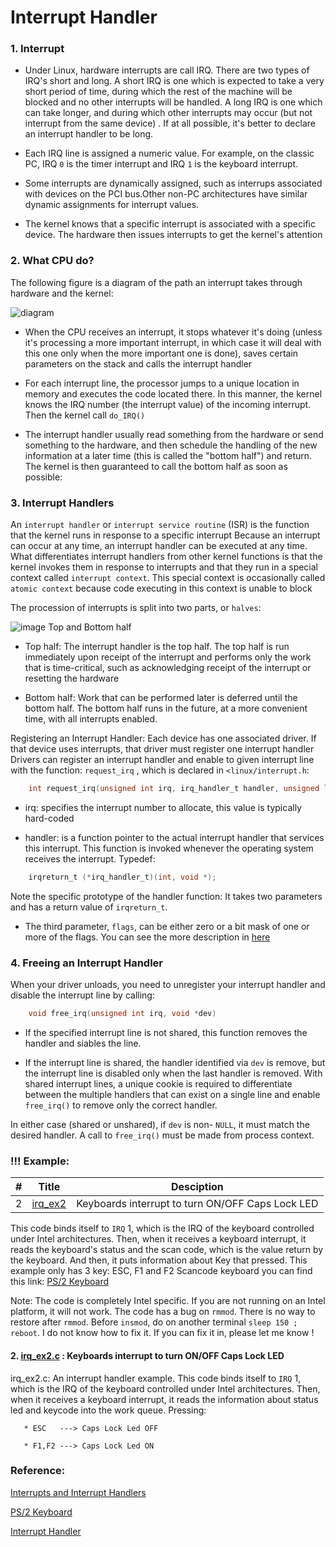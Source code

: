 # Interrupt Handler

### 1. Interrupt

* Under Linux, hardware interrupts are call IRQ. There are two types of IRQ's short and long.
A short IRQ is one which is expected to take a very short period of time, during which the rest
of the machine will be blocked and no other interrupts will be handled. A long IRQ is one which
can take longer, and during which other interrupts may occur (but not interrupt from the same device)
. If at all possible, it's better to declare an interrupt handler to be long.

* Each IRQ line is assigned a numeric value. For example, on the classic PC, IRQ `0` is the
timer interrupt and IRQ `1` is the keyboard interrupt.

* Some interrupts are dynamically assigned, such as interrups associated with devices on the
PCI bus.Other non-PC architectures have similar dynamic assignments for interrupt values.

* The kernel knows that a specific interrupt is associated with a specific device. The hardware
then issues interrupts to get the kernel's attention

### 2. What CPU do?

The following figure is a diagram of the path an interrupt takes through hardware and the kernel:

![diagram](https://notes.shichao.io/lkd/figure_7.1.png)

* When the CPU receives an interrupt, it stops whatever it's doing (unless it's processing a
more important interrupt, in which case it will deal with this one only when the more
important one is done), saves certain parameters on the stack and calls the interrupt handler

* For each interrupt line, the processor jumps to a unique location in memory
and executes the code located there. In this manner, the kernel knows the IRQ number
(the interrupt value) of the incoming interrupt. Then the kernel call `do_IRQ()`

* The interrupt handler usually read something from the hardware or send something to
the hardware, and then schedule the handling of the new information at a later time
(this is called the "bottom half") and return. The kernel is then guaranteed to
call the bottom half as soon as possible:

### 3. Interrupt Handlers

An `interrupt handler` or `interrupt service routine` (ISR) is the function that the kernel runs in response to a specific interrupt
Because an interrupt can occur at any time, an interrupt handler can be executed at any time. What differentiates interrupt
handlers from other kernel functions is that the kernel invokes them in response to interrupts and that they run in a special
context called `interrupt context`. This special context is occasionally called `atomic context` because code executing in this context is unable to block

The procession of interrupts is split into two parts, or `halves`:

![image Top and Bottom half](https://www.ibm.com/developerworks/linux/library/l-tasklets/figure1.gif)

* Top half: The interrupt handler is the top half. The top half is run immediately upon receipt of the interrupt and
performs only the work that is time-critical, such as acknowledging receipt of the interrupt or resetting the hardware

* Bottom half: Work that can be performed later is deferred until the bottom half. The bottom half runs in the future, at a more convenient time, with all interrupts enabled.

Registering an Interrupt Handler: Each device has one associated driver. If that device uses interrupts, that driver must register one interrupt handler
Drivers can register an interrupt handler and enable to given interrupt line with the function: `request_irq`
, which is declared in `<linux/interrupt.h`:

```c
	int request_irq(unsigned int irq, irq_handler_t handler, unsigned long flags, const char *name, void *dev)
```

* irq: specifies the interrupt number to allocate, this value is typically hard-coded

* handler: is a function pointer to the actual interrupt handler that services this interrupt. This
function is invoked whenever the operating system receives the interrupt. Typedef:

```c
	irqreturn_t (*irq_handler_t)(int, void *);
```
Note the specific prototype of the handler function: It takes two parameters and has a return value of `irqreturn_t`.

* The third parameter, `flags`, can be either zero or a bit mask of one or more of the flags. You can see the more description in
[here](https://www.fsl.cs.sunysb.edu/kernel-api/re667.html)

### 4. Freeing an Interrupt Handler

When your driver unloads, you need to unregister your interrupt handler and disable the interrupt line by calling:

```c
	void free_irq(unsigned int irq, void *dev)
```
* If the specified interrupt line is not shared, this function removes the handler and siables the line.

* If the interrupt line is shared, the handler identified via `dev` is remove, but the interrupt line is disabled
only when the last handler is removed. With shared interrupt lines, a unique cookie is required to differentiate
between the multiple handlers that can exist on a single line and enable `free_irq()` to remove only the correct handler.

In either case (shared or unshared), if `dev` is non- `NULL`, it must match the desired handler. A call to `free_irq()` must be made from process context.

### !!! Example:

| # | Title | Desciption |
| --- | --- | --- |
| 2 | [irq_ex2](https://github.com/danghai/Kernel/blob/master/irq_handler/irq_ex2.c) | Keyboards interrupt to turn ON/OFF Caps Lock LED|


This code binds itself to `IRQ` 1, which is the IRQ of the keyboard controlled under Intel architectures. Then,
when it receives a keyboard interrupt, it reads the keyboard's status and the scan code, which is the value return
by the keyboard. And then, it puts information about Key that pressed. This example only has 3 key: ESC, F1 and F2
Scancode keyboard you can find this link: [PS/2 Keyboard](http://wiki.osdev.org/PS/2_Keyboard)

Note: The code is completely Intel specific. If you are not running on an Intel platform, it will not work. The code
has a bug on `rmmod`. There is no way to restore after `rmmod`. Before `insmod`, do on another terminal `sleep 150 ; reboot`.
I do not know how to fix it. If you can fix it in, please let me know ! 

#### 2. [irq_ex2.c](https://github.com/danghai/Kernel/blob/master/irq_handler/irq_ex2.c) : Keyboards interrupt to turn ON/OFF Caps Lock LED

irq_ex2.c: An interrupt handler example. This code binds itself to `IRQ` 1, which
is the IRQ of the keyboard controlled under Intel architectures. Then, when it
receives a keyboard interrupt, it reads the information about status led and keycode
into the work queue. Pressing:

       * ESC   ---> Caps Lock Led OFF

       * F1,F2 ---> Caps Lock Led ON




### Reference:

[Interrupts and Interrupt Handlers](https://notes.shichao.io/lkd/ch7/)

[PS/2 Keyboard](http://wiki.osdev.org/PS/2_Keyboard)

[Interrupt Handler](http://www.tldp.org/LDP/lkmpg/2.4/html/x1210.html)
